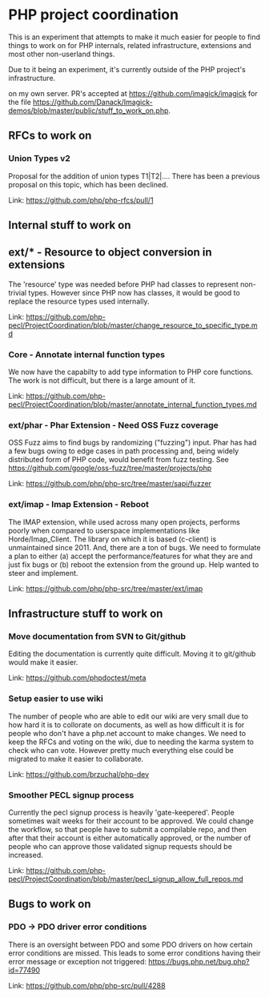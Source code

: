 # PHP project coordination

This is an experiment that attempts to make it much easier for people to find things to work on for PHP internals, related infrastructure, extensions and most other non-userland things.

Due to it being an experiment, it's currently outside of the PHP project's infrastructure. 
 
 
 on my own server. PR's accepted at https://github.com/imagick/imagick for the file https://github.com/Danack/Imagick-demos/blob/master/public/stuff_to_work_on.php.

## RFCs to work on


### Union Types v2

Proposal for the addition of union types T1|T2|.... There has been a previous proposal on this topic, which has been declined.

Link: https://github.com/php/php-rfcs/pull/1

## Internal stuff to work on

## ext/* - Resource to object conversion in extensions

The 'resource' type was needed before PHP had classes to represent non-trivial types. However since PHP now has classes, it would be good to replace the resource types used internally.

Link: https://github.com/php-pecl/ProjectCoordination/blob/master/change_resource_to_specific_type.md

### Core - Annotate internal function types

We now have the capabilty to add type information to PHP core functions. The work is not difficult, but there is a large amount of it.

Link: https://github.com/php-pecl/ProjectCoordination/blob/master/annotate_internal_function_types.md

### ext/phar - Phar Extension - Need OSS Fuzz coverage

OSS Fuzz aims to find bugs by randomizing ("fuzzing") input. Phar has had a few bugs owing to edge cases in path processing and, being widely distributed form of PHP code, would benefit from fuzz testing. See https://github.com/google/oss-fuzz/tree/master/projects/php

Link: https://github.com/php/php-src/tree/master/sapi/fuzzer

### ext/imap - Imap Extension - Reboot

The IMAP extension, while used across many open projects, performs poorly when compared to userspace implementations like Horde/Imap_Client. The library on which it is based (c-client) is unmaintained since 2011. And, there are a ton of bugs. We need to formulate a plan to either (a) accept the performance/features for what they are and just fix bugs or (b) reboot the extension from the ground up. Help wanted to steer and implement.
 
Link: https://github.com/php/php-src/tree/master/ext/imap

## Infrastructure stuff to work on


### Move documentation from SVN to Git/github

Editing the documentation is currently quite difficult. Moving it to git/github would make it easier.

Link: https://github.com/phpdoctest/meta


### Setup easier to use wiki

The number of people who are able to edit our wiki are very small due to how hard it is to collorate on documents, as well as how difficult it is for people who don't have a php.net account to make changes. We need to keep the RFCs and voting on the wiki, due to needing the karma system to check who can vote. However pretty much everything else could be migrated to make it easier to collaborate.

Link: https://github.com/brzuchal/php-dev

### Smoother PECL signup process

Currently the pecl signup process is heavily 'gate-keepered'. People sometimes wait weeks for their account to be approved. We could change the workflow, so that people have to submit a compilable repo, and then after that their account is either automatically approved, or the number of people who can approve those validated signup requests should be increased.

Link: https://github.com/php-pecl/ProjectCoordination/blob/master/pecl_signup_allow_full_repos.md

## Bugs to work on

### PDO -> PDO driver error conditions

There is an oversight between PDO and some PDO drivers on how certain error conditions are missed. This leads to some error conditions having their error message or exception not triggered: https://bugs.php.net/bug.php?id=77490

Link: https://github.com/php/php-src/pull/4288


